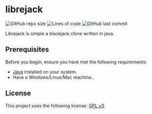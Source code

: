 # librejack

![GitHub repo size](https://img.shields.io/github/repo-size/michaelneuper/librejack?style=flat-square)
![Lines of code](https://img.shields.io/tokei/lines/github/michaelneuper/librejack?style=flat-square)
![GitHub last commit](https://img.shields.io/github/last-commit/michaelneuper/librejack?style=flat-square)

Librejack is simple a blackjack clone written in java.

## Prerequisites

Before you begin, ensure you have met the following requirements:
* [Java](https://www.java.com/en/download/) installed on your system.
* Have a Windows/Linux/Mac machine..

<!--
## Installing <project_name>

To install <project_name>, follow these steps:

Linux and macOS:
```
<install_command>
```

Windows:
```
<install_command>
```
## Building from source 

To use <project_name>, follow these steps:

```
<usage_example>
```

Add run commands and examples you think users will find useful. Provide an options reference for bonus points!

## Directories
-->

## License

This project uses the following license: [GPL v3](https://github.com/michaelneuper/librejack/blob/main/LICENSE.txt).
